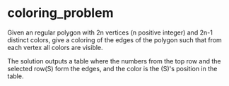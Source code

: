 # coloring_problem
Given an regular polygon with 2n vertices (n positive integer) and 2n-1 distinct colors,
give a coloring of the edges of the polygon such that from each vertex all colors are visible.

The solution outputs a table where the numbers from the top row and the selected row(S)
form the edges, and the color is the (S)'s position in the table.
